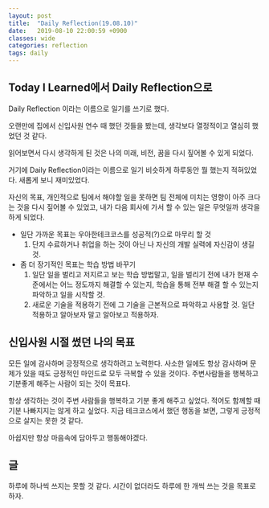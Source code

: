 ```yaml
---
layout: post
title:  "Daily Reflection(19.08.10)"
date:   2019-08-10 22:00:59 +0900
classes: wide
categories: reflection
tags: daily
---
```


## Today I Learned에서 Daily Reflection으로

Daily Reflection 이라는 이름으로 일기를 쓰기로 했다.

오랜만에 집에서 신입사원 연수 때 했던 것들을 봤는데, 생각보다 열정적이고 열심히 했었던 것 같다.

읽어보면서 다시 생각하게 된 것은 나의 미래, 비전, 꿈을 다시 짚어볼 수 있게 되었다.

거기에 Daily Reflection이라는 이름으로 일기 비슷하게 하루동안 뭘 했는지 적혀있었다. 새롭게 보니 재미있었다.

자신의 목표, 개인적으로 팀에서 해야할 일을 못하면 팀 전체에 미치는 영향이 아주 크다는 것을 다시 짚어볼 수 있었고, 내가 다음 회사에 가서 할 수 있는 일은 무엇일까 생각을 하게 되었다.

* 일단 가까운 목표는 우아한테크코스를 성공적(?)으로 마무리 할 것
  1. 단지 수료하거나 취업을 하는 것이 아닌 나 자신의 개발 실력에 자신감이 생길 것.
* 좀 더 장기적인 목표는 학습 방법 바꾸기
  1. 일단 일을 벌리고 저지르고 보는 학습 방법말고, 일을 벌리기 전에 내가 현재 수준에서는 어느 정도까지 해결할 수 있는지, 학습을 통해 전부 해결 할 수 있는지 파악하고 일을 시작할 것.
  2. 새로운 기술을 적용하기 전에 그 기술을 근본적으로 파악하고 사용할 것. 일단 적용하고 알아보자 말고 알아보고 적용하자.

## 신입사원 시절 썼던 나의 목표

모든 일에 감사하며 긍정적으로 생각하려고 노력한다. 사소한 일에도 항상 감사하며 문제가 있을 때도 긍정적인 마인드로 모두 극복할 수 있을 것이다. 주변사람들을 행복하고 기분좋게 해주는 사람이 되는 것이 목표다.

항상 생각하는 것이 주변 사람들을 행복하고 기분 좋게 해주고 싶었다. 적어도 함께할 때 기분 나빠지지는 않게 하고 싶었다. 지금 테크코스에서 했던 행동을 보면, 그렇게 긍정적으로 살지는 못한 것 같다.

아쉽지만 항상 마음속에 담아두고 행동해야겠다.

## 글

하루에 하나씩 쓰지는 못할 것 같다. 시간이 없더라도 하루에 한 개씩 쓰는 것을 목표로 하자.
